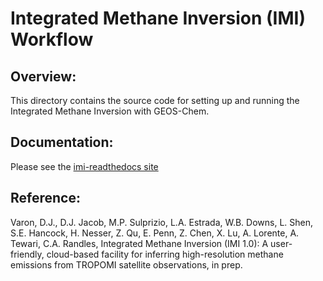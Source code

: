 # Integrated Methane Inversion (IMI) Workflow
## Overview:

This directory contains the source code for setting up and running the
Integrated Methane Inversion with GEOS-Chem.


## Documentation:

Please see the [imi-readthedocs site](https://imi.readthedocs.io)


## Reference:

Varon, D.J., D.J. Jacob, M.P. Sulprizio, L.A. Estrada, W.B. Downs, L. Shen,
  S.E. Hancock, H. Nesser, Z. Qu, E. Penn, Z. Chen, X. Lu, A. Lorente, 
  A. Tewari, C.A. Randles, Integrated Methane Inversion (IMI 1.0): A 
  user-friendly, cloud-based facility for inferring high-resolution methane 
  emissions from TROPOMI satellite observations, in prep.